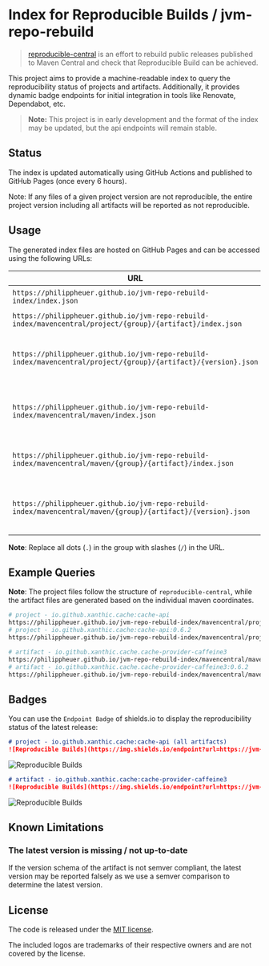 # Index for Reproducible Builds / jvm-repo-rebuild

> [reproducible-central](https://github.com/jvm-repo-rebuild/reproducible-central) is an effort to rebuild public releases published to Maven Central and check that Reproducible Build can be achieved.

This project aims to provide a machine-readable index to query the reproducibility status of projects and artifacts.
Additionally, it provides dynamic badge endpoints for initial integration in tools like Renovate, Dependabot, etc.

> **Note:** This project is in early development and the format of the index may be updated, but the api endpoints will remain stable.

## Status

The index is updated automatically using GitHub Actions and published to GitHub Pages (once every 6 hours).

Note: If any files of a given project version are not reproducible, the entire project version including all artifacts will be reported as not reproducible.

## Usage

The generated index files are hosted on GitHub Pages and can be accessed using the following URLs:

| URL                                                                                                            | Description                                                |
|----------------------------------------------------------------------------------------------------------------|------------------------------------------------------------|
| `https://philippheuer.github.io/jvm-repo-rebuild-index/index.json`                                             | All maven repositories                                     |
| `https://philippheuer.github.io/jvm-repo-rebuild-index/mavencentral/project/{group}/{artifact}/index.json`     | Query project data                                         |
| `https://philippheuer.github.io/jvm-repo-rebuild-index/mavencentral/project/{group}/{artifact}/{version}.json` | Query project by group, artifact and version               |
| `https://philippheuer.github.io/jvm-repo-rebuild-index/mavencentral/maven/index.json`                          | All artifacts (currently disabled, due to large file size) |
| `https://philippheuer.github.io/jvm-repo-rebuild-index/mavencentral/maven/{group}/{artifact}/index.json`       | Query artifacts by group and artifact                      |
| `https://philippheuer.github.io/jvm-repo-rebuild-index/mavencentral/maven/{group}/{artifact}/{version}.json`   | Query artifacts by group, artifact and version             |

**Note**: Replace all dots (`.`) in the group with slashes (`/`) in the URL.

## Example Queries

**Note**: The project files follow the structure of `reproducible-central`, while the artifact files are generated based on the individual maven coordinates.

```bash
# project - io.github.xanthic.cache:cache-api
https://philippheuer.github.io/jvm-repo-rebuild-index/mavencentral/project/io/github/xanthic/cache/cache-api/index.json
# project - io.github.xanthic.cache:cache-api:0.6.2
https://philippheuer.github.io/jvm-repo-rebuild-index/mavencentral/project/io/github/xanthic/cache/cache-api/0.6.2.json

# artifact - io.github.xanthic.cache.cache-provider-caffeine3
https://philippheuer.github.io/jvm-repo-rebuild-index/mavencentral/maven/io/github/xanthic/cache/cache-provider-caffeine3/index.json
# artifact - io.github.xanthic.cache.cache-provider-caffeine3:0.6.2
https://philippheuer.github.io/jvm-repo-rebuild-index/mavencentral/maven/io/github/xanthic/cache/cache-provider-caffeine3/0.6.2.json
```

## Badges

You can use the `Endpoint Badge` of shields.io to display the reproducibility status of the latest release:

```markdown
# project - io.github.xanthic.cache:cache-api (all artifacts)
![Reproducible Builds](https://img.shields.io/endpoint?url=https://jvm-rebuild.philippheuer.de/v1/badge/reproducible/project/io.github.xanthic.cache:cache-api/latest)
```

![Reproducible Builds](https://img.shields.io/endpoint?url=https://jvm-rebuild.philippheuer.de/v1/badge/reproducible/project/io.github.xanthic.cache:cache-api/latest)

```markdown
# artifact - io.github.xanthic.cache:cache-provider-caffeine3
![Reproducible Builds](https://img.shields.io/endpoint?url=https://jvm-rebuild.philippheuer.de/v1/badge/reproducible/maven/io.github.xanthic.cache:cache-api/latest)
```

![Reproducible Builds](https://img.shields.io/endpoint?url=https://jvm-rebuild.philippheuer.de/v1/badge/reproducible/maven/io.github.xanthic.cache:cache-api/latest)

## Known Limitations

### The latest version is missing / not up-to-date

If the version schema of the artifact is not semver compliant, the latest version may be reported falsely as we use a semver comparison to determine the latest version.

## License

The code is released under the [MIT license](./LICENSE).

The included logos are trademarks of their respective owners and are not covered by the license.
